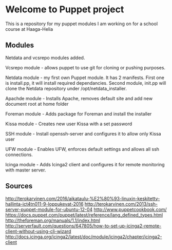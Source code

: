 # Welcome to Puppet project

This is a repository for my puppet modules I am working on for a school course at Haaga-Helia

## Modules

Netdata and vcsrepo modules added.

Vcsrepo module - allows puppet to use git for cloning or pushing purposes.

Netdata module - my first own Puppet module. It has 2 manifests. First one is install.pp, it will install required dependancies. Second module, init.pp will clone the Netdata repository under /opt/netdata_installer. 

Apachde module - Installs Apache, removes default site and add new document root at home folder

Foreman module - Adds package for Foreman and install the installer

Kissa module - Creates new user Kissa with a set password

SSH module - Install openssh-server and configures it to allow only Kissa user
 
UFW module - Enables UFW, enforces default settings and allows all ssh connections.

Icinga module - Adds Icinga2 client and configures it for remote monitoring with master server.

## Sources

http://terokarvinen.com/2016/aikataulu-%E2%80%93-linuxin-keskitetty-hallinta-ict4tn011-9-loppukevat-2016
http://terokarvinen.com/2013/ssh-server-puppet-module-for-ubuntu-12-04
http://www.puppetcookbook.com/
https://docs.puppet.com/puppet/latest/reference/lang_defined_types.html
http://theforeman.org/manuals/1.1/index.html
http://serverfault.com/questions/647805/how-to-set-up-icinga2-remote-client-without-using-cli-wizard
http://docs.icinga.org/icinga2/latest/doc/module/icinga2/chapter/icinga2-client

